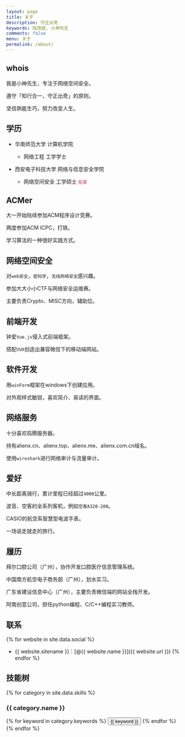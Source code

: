 ```yaml
---
layout: page
title: 关于
description: 守正出奇
keywords: 陆茂斌, 小神先生
comments: false
menu: 关于
permalink: /about/
---
```


## whois

我是小神先生，专注于网络空间安全。

遵守「知行合一，守正出奇」的原则。

坚信熟能生巧，努力改变人生。

## 学历

- 华南师范大学 计算机学院
    - 网络工程 工学学士

- 西安电子科技大学 网络与信息安全学院
    - 网络空间安全 工学硕士 <code style="color:#c7254e;background-color:#f9f2f4;">在读</code>

## ACMer

大一开始陆续参加ACM程序设计竞赛。

两度参加ACM ICPC，打铁。

学习算法的一种很好实践方式。

## 网络空间安全

对```web安全```，```密码学```，```无线网络安全```感兴趣。

参加大大小小CTF与网络安全运维赛。

主要负责Crypto、MISC方向，辅助位。

## 前端开发

钟爱```Vue.js```侵入式前端框架。

搭配```VUX```创造出兼容微信下的移动端网站。

## 软件开发

用```winForm```框架在windows下创建应用。

对外观样式敏锐，喜欢简介、易读的界面。

## 网络服务

十分喜欢捣腾服务器。

持有alienx.cn、alienx.top、alienx.me、alienx.com.cn域名。

使用```wireshark```进行网络审计与流量审计。

## 爱好

中长距离骑行，累计里程已经超过```4000```公里。

波音、空客的全系列客机，例如```空客A320-200```。

CASIO的航空系智慧型电波手表。

一场说走就走的旅行。

## 履历

拜尔口腔公司（广州），协作开发口腔医疗信息管理系统。

中国南方航空电子商务部（广州），划水实习。

广东省建设信息中心（广州），主要负责微信端的网站全栈开发。

阿南创意公司，担任python编程、C/C++编程实习教师。

## 联系

{% for website in site.data.social %}
* {{ website.sitename }}：[@{{ website.name }}]({{ website.url }})
{% endfor %}

## 技能树

{% for category in site.data.skills %}
### {{ category.name }}
<div class="btn-inline">
{% for keyword in category.keywords %}
<button class="btn btn-outline" type="button">{{ keyword }}</button>
{% endfor %}
</div>
{% endfor %}
